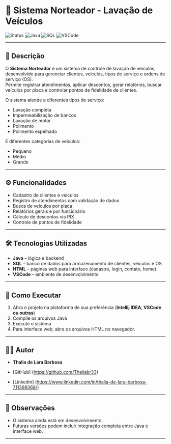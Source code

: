 # 🚗 Sistema Norteador - Lavação de Veículos

![Status](https://img.shields.io/badge/status-em%20desenvolvimento-yellow)
![Java](https://img.shields.io/badge/Java-17-blue)
![SQL](https://img.shields.io/badge/Database-SQL-lightgrey)
![VSCode](https://img.shields.io/badge/IDE-VSCode-blueviolet)

---

## 📝 Descrição
O **Sistema Norteador** é um sistema de controle de lavação de veículos, desenvolvido para gerenciar clientes, veículos, tipos de serviço e ordens de serviço (OS).  
Permite registrar atendimentos, aplicar descontos, gerar relatórios, buscar veículos por placa e controlar pontos de fidelidade de clientes.

O sistema atende a diferentes tipos de serviço:
- Lavação completa  
- Impermeabilização de bancos  
- Lavação de motor  
- Polimento  
- Polimento espelhado  

E diferentes categorias de veículos:
- Pequeno  
- Médio  
- Grande  
---

## ⚙️ Funcionalidades
- Cadastro de clientes e veículos  
- Registro de atendimentos com validação de dados  
- Busca de veículos por placa  
- Relatórios gerais e por funcionário  
- Cálculo de descontos via PIX  
- Controle de pontos de fidelidade  

---

## 🛠️ Tecnologias Utilizadas
- **Java** – lógica e backend  
- **SQL** – banco de dados para armazenamento de clientes, veículos e OS  
- **HTML** – páginas web para interface (cadastro, login, contato, home)  
- **VSCode** – ambiente de desenvolvimento  
---

## 🚀 Como Executar
1. Abra o projeto na plataforma de sua preferência (**Intellij IDEA, VSCode ou outras**)  
2. Compile os arquivos Java  
3. Execute o sistema  
4. Para interface web, abra os arquivos HTML no navegador.  

---

## 🧑‍💻 Autor
- **Thalia de Lara Barbosa**

- [GitHub] (https://github.com/Thaliabr33)

- [Linkedin] (https://www.linkedin.com/in/thalia-de-lara-barbosa-711398368/)

---

## 📌 Observações
- O sistema ainda está em desenvolvimento.  
- Futuras versões podem incluir integração completa entre Java e interface web.
  
---

